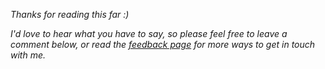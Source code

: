 

_Thanks for reading this far :)_

_I'd love to hear what you have to say, so please feel free to leave a comment below, or read the [feedback page](https://dmerej.info/blog/pages/feedback/) for more ways to get in touch with me._
